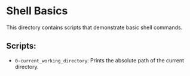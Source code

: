 # Shell Basics
This directory contains scripts that demonstrate basic shell commands.

## Scripts:
- `0-current_working_directory`: Prints the absolute path of the current directory.

